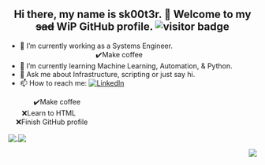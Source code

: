 <h2 align="center"> Hi there, my name is sk00t3r. 👋 Welcome to my <del>sad</del> WiP GitHub profile. <img src="https://visitor-badge.laobi.icu/badge?page_id=sk00t3r" alt="visitor badge"/>
</h2>

- 🔭 I’m currently working as a Systems Engineer. &nbsp;&nbsp;&nbsp;&nbsp;&nbsp;&nbsp;&nbsp;&nbsp;&nbsp;&nbsp;&nbsp;&nbsp;&nbsp;&nbsp;&nbsp;&nbsp;&nbsp;&nbsp;&nbsp;&nbsp;&nbsp;&nbsp;&nbsp;&nbsp;&nbsp;&nbsp;&nbsp;&nbsp;&nbsp;&nbsp;&nbsp;&nbsp;&nbsp;&nbsp;&nbsp;&nbsp;&nbsp;&nbsp;&nbsp;✔️Make coffee
- 🌱 I’m currently learning Machine Learning, Automation, & Python. 
- 💬 Ask me about Infrastructure, scripting or just say hi.
- 📫 How to reach me: <a href="https://www.linkedin.com/in/eric-johnson-a311a257/" rel="nofollow"><img src="https://camo.githubusercontent.com/a80d00f23720d0bc9f55481cfcd77ab79e141606829cf16ec43f8cacc7741e46/68747470733a2f2f696d672e736869656c64732e696f2f62616467652f4c696e6b6564496e2d3030373742353f7374796c653d666f722d7468652d6261646765266c6f676f3d6c696e6b6564696e266c6f676f436f6c6f723d7768697465" alt="LinkedIn" data-canonical-src="https://img.shields.io/badge/LinkedIn-0077B5?style=for-the-badge&amp;logo=linkedin&amp;logoColor=white" style="max-width:100%;"></a>


<p align="left">
&nbsp;&nbsp;&nbsp;&nbsp;&nbsp;&nbsp;&nbsp;&nbsp;&nbsp;&nbsp;&nbsp;&nbsp;&nbsp;✔️Make coffee
<br>&nbsp;&nbsp;&nbsp;&nbsp;&nbsp;&nbsp;&nbsp;❌Learn to HTML
<br>&nbsp;&nbsp;&nbsp;&nbsp;❌Finish GitHub profile
</p>

<a href="https://github.com/anuraghazra/github-readme-stats">
 <img align="center" src="https://github-readme-stats.vercel.app/api?username=sk00t3r&repo=github-readme-stats&theme=radical&show_icons=true&hide_border=true" />
</a>
<a href="https://github.com/anuraghazra/github-readme-stats">
 <img align="center" src="https://github-readme-streak-stats.herokuapp.com/?user=sk00t3r&theme=radical&hide_border=true" />
</a>

  <p></p>
  <a href="https://github.com/anuraghazra/github-readme-stats">
    <img align="right" src="https://github-readme-stats.vercel.app/api/top-langs/?username=sk00t3r&layout=default" />  
  </a>

<!--
**sk00t3r/sk00t3r** is a ✨ _special_ ✨ repository because its `README.md` (this file) appears on your GitHub profile.

Here are some ideas to get you started:

- 🔭 I’m currently working on ...
- 🌱 I’m currently learning ...
- 👯 I’m looking to collaborate on ...
- 🤔 I’m looking for help with ...
- 💬 Ask me about ...
- 📫 How to reach me: ...
- 😄 Pronouns: ...
- ⚡ Fun fact: ...
-->
